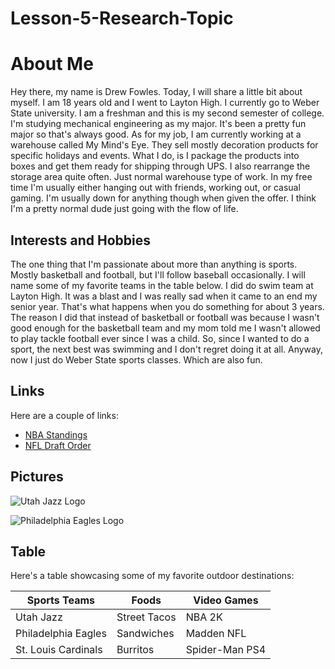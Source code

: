# Lesson-5-Research-Topic

# About Me

Hey there, my name is Drew Fowles. Today, I will share a little bit about myself. I am 18 years old and I went to Layton High. I currently go to Weber State university. I am a freshman and this is my second semester of college. I'm studying mechanical engineering as my major. It's been a pretty fun major so that's always good. As for my job, I am currently working at a warehouse called My Mind's Eye. They sell mostly decoration products for specific holidays and events. What I do, is I package the products into boxes and get them ready for shipping through UPS. I also rearrange the storage area quite often. Just normal warehouse type of work. In my free time I'm usually either hanging out with friends, working out, or casual gaming. I'm usually down for anything though when given the offer. I think I'm a pretty normal dude just going with the flow of life.

## Interests and Hobbies

The one thing that I'm passionate about more than anything is sports. Mostly basketball and football, but I'll follow baseball occasionally. I will name some of my favorite teams in the table below. I did do swim team at Layton High. It was a blast and I was really sad when it came to an end my senior year. That's what happens when you do something for about 3 years. The reason I did that instead of basketball or football was because I wasn't good enough for the basketball team and my mom told me I wasn't allowed to play tackle football ever since I was a child. So, since I wanted to do a sport, the next best was swimming and I don't regret doing it at all. Anyway, now I just do Weber State sports classes. Which are also fun. 

## Links

Here are a couple of links:
- [NBA Standings](https://www.nba.com/standings)
- [NFL Draft Order](https://www.nfl.com/news/2024-nfl-draft-order-for-all-seven-rounds)

## Pictures

![Utah Jazz Logo](![utah-jazz-logo](https://github.com/drewfowles/Lesson-5-Research-Topic/assets/157662178/71ddcdd3-1c24-42a2-8886-240b3b864cb0)
)

![Philadelphia Eagles Logo]()

## Table

Here's a table showcasing some of my favorite outdoor destinations:

| Sports Teams | Foods | Video Games |
|--------------|---------------|--------------|
| Utah Jazz | Street Tacos | NBA 2K |
| Philadelphia Eagles | Sandwiches | Madden NFL |
| St. Louis Cardinals | Burritos | Spider-Man PS4 |
